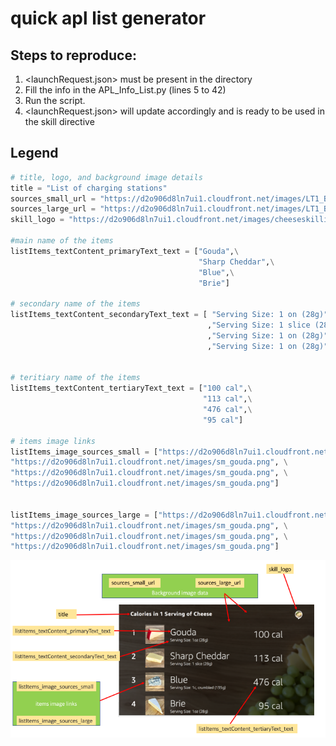 # quick apl list generator



## Steps to reproduce:

1. <launchRequest.json> must be present in the directory
2. Fill the info in the APL_Info_List.py (lines 5 to 42)
3. Run the script.
4. <launchRequest.json> will update accordingly and is ready to be used in the skill directive



## Legend

```python
# title, logo, and background image details
title = "List of charging stations"
sources_small_url = "https://d2o906d8ln7ui1.cloudfront.net/images/LT1_Background.png"
sources_large_url = "https://d2o906d8ln7ui1.cloudfront.net/images/LT1_Background.png"
skill_logo = "https://d2o906d8ln7ui1.cloudfront.net/images/cheeseskillicon.png"

#main name of the items
listItems_textContent_primaryText_text = ["Gouda",\
                                          "Sharp Cheddar",\
                                          "Blue",\
                                          "Brie"]

# secondary name of the items
listItems_textContent_secondaryText_text = [ "Serving Size: 1 on (28g)"\
                                            ,"Serving Size: 1 slice (28g)"\
                                            ,"Serving Size: 1 on (28g)"\
                                            ,"Serving Size: 1 on (28g)"]


# teritiary name of the items
listItems_textContent_tertiaryText_text = ["100 cal",\
                                           "113 cal",\
                                           "476 cal",\
                                           "95 cal"]

# items image links
listItems_image_sources_small = ["https://d2o906d8ln7ui1.cloudfront.net/images/sm_gouda.png", \
"https://d2o906d8ln7ui1.cloudfront.net/images/sm_gouda.png", \
"https://d2o906d8ln7ui1.cloudfront.net/images/sm_gouda.png", \
"https://d2o906d8ln7ui1.cloudfront.net/images/sm_gouda.png"]


listItems_image_sources_large = ["https://d2o906d8ln7ui1.cloudfront.net/images/sm_gouda.png", \
"https://d2o906d8ln7ui1.cloudfront.net/images/sm_gouda.png", \
"https://d2o906d8ln7ui1.cloudfront.net/images/sm_gouda.png", \
"https://d2o906d8ln7ui1.cloudfront.net/images/sm_gouda.png"]

```



![Image description](apl_template.png)